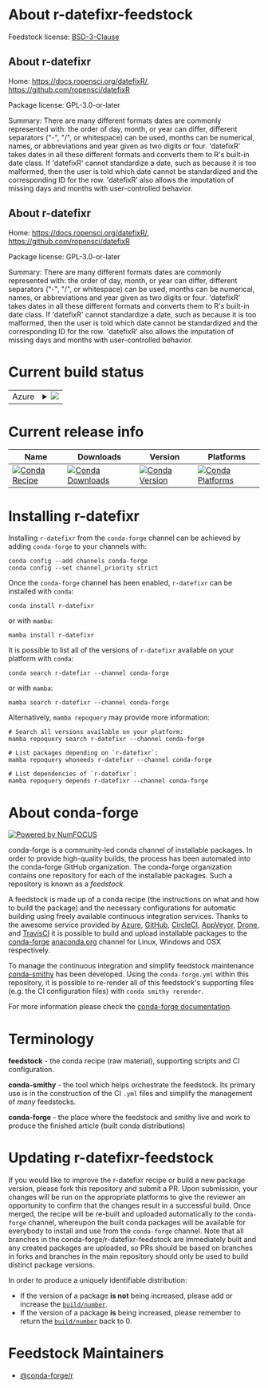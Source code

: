 About r-datefixr-feedstock
==========================

Feedstock license: [BSD-3-Clause](https://github.com/conda-forge/r-datefixr-feedstock/blob/main/LICENSE.txt)


About r-datefixr
----------------

Home: https://docs.ropensci.org/datefixR/, https://github.com/ropensci/datefixR

Package license: GPL-3.0-or-later

Summary: There are many different formats dates are commonly represented with: the order of day, month, or year can differ, different separators ("-", "/", or whitespace) can be used, months can be numerical, names, or abbreviations and year given as two digits or four. 'datefixR' takes dates in all these different formats and converts them to R's built-in date class. If 'datefixR' cannot standardize a date, such as because it is too malformed, then the user is told which date cannot be standardized and the corresponding ID for the row. 'datefixR' also allows the imputation of missing days and months with user-controlled behavior.

About r-datefixr
----------------

Home: https://docs.ropensci.org/datefixR/, https://github.com/ropensci/datefixR

Package license: GPL-3.0-or-later

Summary: There are many different formats dates are commonly represented with: the order of day, month, or year can differ, different separators ("-", "/", or whitespace) can be used, months can be numerical, names, or abbreviations and year given as two digits or four. 'datefixR' takes dates in all these different formats and converts them to R's built-in date class. If 'datefixR' cannot standardize a date, such as because it is too malformed, then the user is told which date cannot be standardized and the corresponding ID for the row. 'datefixR' also allows the imputation of missing days and months with user-controlled behavior.

Current build status
====================


<table>
    
  <tr>
    <td>Azure</td>
    <td>
      <details>
        <summary>
          <a href="https://dev.azure.com/conda-forge/feedstock-builds/_build/latest?definitionId=18213&branchName=main">
            <img src="https://dev.azure.com/conda-forge/feedstock-builds/_apis/build/status/r-datefixr-feedstock?branchName=main">
          </a>
        </summary>
        <table>
          <thead><tr><th>Variant</th><th>Status</th></tr></thead>
          <tbody><tr>
              <td>linux_64_r_base4.2</td>
              <td>
                <a href="https://dev.azure.com/conda-forge/feedstock-builds/_build/latest?definitionId=18213&branchName=main">
                  <img src="https://dev.azure.com/conda-forge/feedstock-builds/_apis/build/status/r-datefixr-feedstock?branchName=main&jobName=linux&configuration=linux%20linux_64_r_base4.2" alt="variant">
                </a>
              </td>
            </tr><tr>
              <td>linux_64_r_base4.3</td>
              <td>
                <a href="https://dev.azure.com/conda-forge/feedstock-builds/_build/latest?definitionId=18213&branchName=main">
                  <img src="https://dev.azure.com/conda-forge/feedstock-builds/_apis/build/status/r-datefixr-feedstock?branchName=main&jobName=linux&configuration=linux%20linux_64_r_base4.3" alt="variant">
                </a>
              </td>
            </tr><tr>
              <td>osx_64_r_base4.2</td>
              <td>
                <a href="https://dev.azure.com/conda-forge/feedstock-builds/_build/latest?definitionId=18213&branchName=main">
                  <img src="https://dev.azure.com/conda-forge/feedstock-builds/_apis/build/status/r-datefixr-feedstock?branchName=main&jobName=osx&configuration=osx%20osx_64_r_base4.2" alt="variant">
                </a>
              </td>
            </tr><tr>
              <td>osx_64_r_base4.3</td>
              <td>
                <a href="https://dev.azure.com/conda-forge/feedstock-builds/_build/latest?definitionId=18213&branchName=main">
                  <img src="https://dev.azure.com/conda-forge/feedstock-builds/_apis/build/status/r-datefixr-feedstock?branchName=main&jobName=osx&configuration=osx%20osx_64_r_base4.3" alt="variant">
                </a>
              </td>
            </tr><tr>
              <td>win_64</td>
              <td>
                <a href="https://dev.azure.com/conda-forge/feedstock-builds/_build/latest?definitionId=18213&branchName=main">
                  <img src="https://dev.azure.com/conda-forge/feedstock-builds/_apis/build/status/r-datefixr-feedstock?branchName=main&jobName=win&configuration=win%20win_64_" alt="variant">
                </a>
              </td>
            </tr>
          </tbody>
        </table>
      </details>
    </td>
  </tr>
</table>

Current release info
====================

| Name | Downloads | Version | Platforms |
| --- | --- | --- | --- |
| [![Conda Recipe](https://img.shields.io/badge/recipe-r--datefixr-green.svg)](https://anaconda.org/conda-forge/r-datefixr) | [![Conda Downloads](https://img.shields.io/conda/dn/conda-forge/r-datefixr.svg)](https://anaconda.org/conda-forge/r-datefixr) | [![Conda Version](https://img.shields.io/conda/vn/conda-forge/r-datefixr.svg)](https://anaconda.org/conda-forge/r-datefixr) | [![Conda Platforms](https://img.shields.io/conda/pn/conda-forge/r-datefixr.svg)](https://anaconda.org/conda-forge/r-datefixr) |

Installing r-datefixr
=====================

Installing `r-datefixr` from the `conda-forge` channel can be achieved by adding `conda-forge` to your channels with:

```
conda config --add channels conda-forge
conda config --set channel_priority strict
```

Once the `conda-forge` channel has been enabled, `r-datefixr` can be installed with `conda`:

```
conda install r-datefixr
```

or with `mamba`:

```
mamba install r-datefixr
```

It is possible to list all of the versions of `r-datefixr` available on your platform with `conda`:

```
conda search r-datefixr --channel conda-forge
```

or with `mamba`:

```
mamba search r-datefixr --channel conda-forge
```

Alternatively, `mamba repoquery` may provide more information:

```
# Search all versions available on your platform:
mamba repoquery search r-datefixr --channel conda-forge

# List packages depending on `r-datefixr`:
mamba repoquery whoneeds r-datefixr --channel conda-forge

# List dependencies of `r-datefixr`:
mamba repoquery depends r-datefixr --channel conda-forge
```


About conda-forge
=================

[![Powered by
NumFOCUS](https://img.shields.io/badge/powered%20by-NumFOCUS-orange.svg?style=flat&colorA=E1523D&colorB=007D8A)](https://numfocus.org)

conda-forge is a community-led conda channel of installable packages.
In order to provide high-quality builds, the process has been automated into the
conda-forge GitHub organization. The conda-forge organization contains one repository
for each of the installable packages. Such a repository is known as a *feedstock*.

A feedstock is made up of a conda recipe (the instructions on what and how to build
the package) and the necessary configurations for automatic building using freely
available continuous integration services. Thanks to the awesome service provided by
[Azure](https://azure.microsoft.com/en-us/services/devops/), [GitHub](https://github.com/),
[CircleCI](https://circleci.com/), [AppVeyor](https://www.appveyor.com/),
[Drone](https://cloud.drone.io/welcome), and [TravisCI](https://travis-ci.com/)
it is possible to build and upload installable packages to the
[conda-forge](https://anaconda.org/conda-forge) [anaconda.org](https://anaconda.org/)
channel for Linux, Windows and OSX respectively.

To manage the continuous integration and simplify feedstock maintenance
[conda-smithy](https://github.com/conda-forge/conda-smithy) has been developed.
Using the ``conda-forge.yml`` within this repository, it is possible to re-render all of
this feedstock's supporting files (e.g. the CI configuration files) with ``conda smithy rerender``.

For more information please check the [conda-forge documentation](https://conda-forge.org/docs/).

Terminology
===========

**feedstock** - the conda recipe (raw material), supporting scripts and CI configuration.

**conda-smithy** - the tool which helps orchestrate the feedstock.
                   Its primary use is in the construction of the CI ``.yml`` files
                   and simplify the management of *many* feedstocks.

**conda-forge** - the place where the feedstock and smithy live and work to
                  produce the finished article (built conda distributions)


Updating r-datefixr-feedstock
=============================

If you would like to improve the r-datefixr recipe or build a new
package version, please fork this repository and submit a PR. Upon submission,
your changes will be run on the appropriate platforms to give the reviewer an
opportunity to confirm that the changes result in a successful build. Once
merged, the recipe will be re-built and uploaded automatically to the
`conda-forge` channel, whereupon the built conda packages will be available for
everybody to install and use from the `conda-forge` channel.
Note that all branches in the conda-forge/r-datefixr-feedstock are
immediately built and any created packages are uploaded, so PRs should be based
on branches in forks and branches in the main repository should only be used to
build distinct package versions.

In order to produce a uniquely identifiable distribution:
 * If the version of a package **is not** being increased, please add or increase
   the [``build/number``](https://docs.conda.io/projects/conda-build/en/latest/resources/define-metadata.html#build-number-and-string).
 * If the version of a package **is** being increased, please remember to return
   the [``build/number``](https://docs.conda.io/projects/conda-build/en/latest/resources/define-metadata.html#build-number-and-string)
   back to 0.

Feedstock Maintainers
=====================

* [@conda-forge/r](https://github.com/conda-forge/r/)

